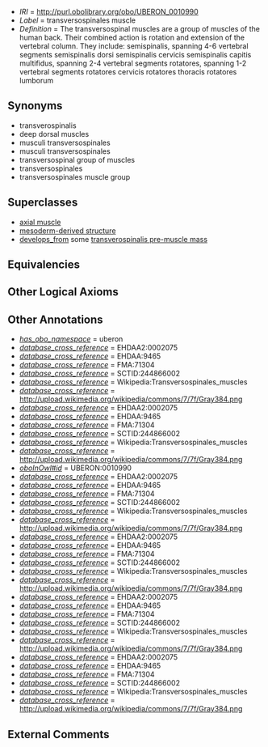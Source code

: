  * *IRI* = http://purl.obolibrary.org/obo/UBERON_0010990
 * *Label* = transversospinales muscle
 * *Definition* = The transversospinal muscles are a group of muscles of the human back. Their combined action is rotation and extension of the vertebral column. They include: semispinalis, spanning 4-6 vertebral segments semispinalis dorsi semispinalis cervicis semispinalis capitis multifidus, spanning 2-4 vertebral segments rotatores, spanning 1-2 vertebral segments rotatores cervicis rotatores thoracis rotatores lumborum

## Synonyms

 * transverospinalis
 * deep dorsal muscles
 * musculi transversospinales
 * musculi transversospinales
 * transversospinal group of muscles
 * transversospinales
 * transversospinales muscle group

## Superclasses

 * [axial muscle](../../UBERON/97/UBERON_0003897.md)
 * [mesoderm-derived structure](../../UBERON/20/UBERON_0004120.md)
 * [develops_from](../../RO/02/RO_0002202.md) some [transverospinalis pre-muscle mass](../../UBERON/89/UBERON_0010989.md)

## Equivalencies


## Other Logical Axioms


## Other Annotations

 * *[has_obo_namespace](../../ce/oboInOwl#hasOBONamespace.md)* = uberon
 * *[database_cross_reference](../../ef/oboInOwl#hasDbXref.md)* = EHDAA2:0002075
 * *[database_cross_reference](../../ef/oboInOwl#hasDbXref.md)* = EHDAA:9465
 * *[database_cross_reference](../../ef/oboInOwl#hasDbXref.md)* = FMA:71304
 * *[database_cross_reference](../../ef/oboInOwl#hasDbXref.md)* = SCTID:244866002
 * *[database_cross_reference](../../ef/oboInOwl#hasDbXref.md)* = Wikipedia:Transversospinales_muscles
 * *[database_cross_reference](../../ef/oboInOwl#hasDbXref.md)* = http://upload.wikimedia.org/wikipedia/commons/7/7f/Gray384.png
 * *[database_cross_reference](../../ef/oboInOwl#hasDbXref.md)* = EHDAA2:0002075
 * *[database_cross_reference](../../ef/oboInOwl#hasDbXref.md)* = EHDAA:9465
 * *[database_cross_reference](../../ef/oboInOwl#hasDbXref.md)* = FMA:71304
 * *[database_cross_reference](../../ef/oboInOwl#hasDbXref.md)* = SCTID:244866002
 * *[database_cross_reference](../../ef/oboInOwl#hasDbXref.md)* = Wikipedia:Transversospinales_muscles
 * *[database_cross_reference](../../ef/oboInOwl#hasDbXref.md)* = http://upload.wikimedia.org/wikipedia/commons/7/7f/Gray384.png
 * *[oboInOwl#id](../../id/oboInOwl#id.md)* = UBERON:0010990
 * *[database_cross_reference](../../ef/oboInOwl#hasDbXref.md)* = EHDAA2:0002075
 * *[database_cross_reference](../../ef/oboInOwl#hasDbXref.md)* = EHDAA:9465
 * *[database_cross_reference](../../ef/oboInOwl#hasDbXref.md)* = FMA:71304
 * *[database_cross_reference](../../ef/oboInOwl#hasDbXref.md)* = SCTID:244866002
 * *[database_cross_reference](../../ef/oboInOwl#hasDbXref.md)* = Wikipedia:Transversospinales_muscles
 * *[database_cross_reference](../../ef/oboInOwl#hasDbXref.md)* = http://upload.wikimedia.org/wikipedia/commons/7/7f/Gray384.png
 * *[database_cross_reference](../../ef/oboInOwl#hasDbXref.md)* = EHDAA2:0002075
 * *[database_cross_reference](../../ef/oboInOwl#hasDbXref.md)* = EHDAA:9465
 * *[database_cross_reference](../../ef/oboInOwl#hasDbXref.md)* = FMA:71304
 * *[database_cross_reference](../../ef/oboInOwl#hasDbXref.md)* = SCTID:244866002
 * *[database_cross_reference](../../ef/oboInOwl#hasDbXref.md)* = Wikipedia:Transversospinales_muscles
 * *[database_cross_reference](../../ef/oboInOwl#hasDbXref.md)* = http://upload.wikimedia.org/wikipedia/commons/7/7f/Gray384.png
 * *[database_cross_reference](../../ef/oboInOwl#hasDbXref.md)* = EHDAA2:0002075
 * *[database_cross_reference](../../ef/oboInOwl#hasDbXref.md)* = EHDAA:9465
 * *[database_cross_reference](../../ef/oboInOwl#hasDbXref.md)* = FMA:71304
 * *[database_cross_reference](../../ef/oboInOwl#hasDbXref.md)* = SCTID:244866002
 * *[database_cross_reference](../../ef/oboInOwl#hasDbXref.md)* = Wikipedia:Transversospinales_muscles
 * *[database_cross_reference](../../ef/oboInOwl#hasDbXref.md)* = http://upload.wikimedia.org/wikipedia/commons/7/7f/Gray384.png
 * *[database_cross_reference](../../ef/oboInOwl#hasDbXref.md)* = EHDAA2:0002075
 * *[database_cross_reference](../../ef/oboInOwl#hasDbXref.md)* = EHDAA:9465
 * *[database_cross_reference](../../ef/oboInOwl#hasDbXref.md)* = FMA:71304
 * *[database_cross_reference](../../ef/oboInOwl#hasDbXref.md)* = SCTID:244866002
 * *[database_cross_reference](../../ef/oboInOwl#hasDbXref.md)* = Wikipedia:Transversospinales_muscles
 * *[database_cross_reference](../../ef/oboInOwl#hasDbXref.md)* = http://upload.wikimedia.org/wikipedia/commons/7/7f/Gray384.png

## External Comments

